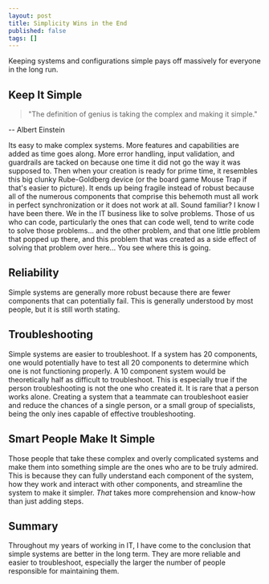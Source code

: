 ```yaml
---
layout: post
title: Simplicity Wins in the End
published: false
tags: []
---
```


Keeping systems and configurations simple pays off massively for everyone in the long run.

## Keep It Simple

>"The definition of genius is taking the complex and making it simple."

 -- Albert Einstein

Its easy to make complex systems.
More features and capabilities are added as time goes along.
More error handling, input validation, and guardrails are tacked on because one time it did not go the way it was supposed to.
Then when your creation is ready for prime time, it resembles this big clunky Rube-Goldberg device (or the board game Mouse Trap if that's easier to picture).
It ends up being fragile instead of robust because all of the numerous components that comprise this behemoth must all work in perfect synchronization or it does not work at all.
Sound familiar? I know I have been there. We in the IT business like to solve problems. Those of us who can code, particularly the ones that can code well, tend to write code to solve those problems...
and the other problem, and that one little problem that popped up there, and this problem that was created as a side effect of solving that problem over here...
You see where this is going.

## Reliability 
Simple systems are generally more robust because there are fewer components that can potentially fail.
This is generally understood by most people, but it is still worth stating.

## Troubleshooting
Simple systems are easier to troubleshoot.
If a system has 20 components, one would potentially have to test all 20 components to determine which one is not functioning properly.
A 10 component system would be theoretically half as difficult to troubleshoot.
This is especially true if the person troubleshooting is not the one who created it.
It is rare that a person works alone.
Creating a system that a teammate can troubleshoot easier and reduce the chances of a single person, or a small group of specialists, being the only ines capable of effective troubleshooting.

## Smart People Make It Simple
Those people that take these complex and overly complicated systems and make them into something simple are the ones who are to be truly admired.
This is because they can fully understand each component of the system, how they work and interact with other components, and streamline the system to make it simpler.
*That* takes more comprehension and know-how than just adding steps.

## Summary
Throughout my years of working in IT, I have come to the conclusion that simple systems are better in the long term.
They are more reliable and easier to troubleshoot, especially the larger the number of people responsible for maintaining them.
